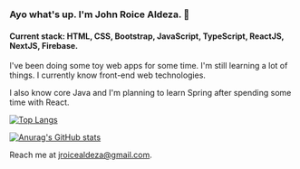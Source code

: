 ### Ayo what's up. I'm John Roice Aldeza. :boy:

#### Current stack: HTML, CSS, Bootstrap, JavaScript, TypeScript, ReactJS, NextJS, Firebase. 

I've been doing some toy web apps for some time. I'm still learning a lot of things. I currently know front-end web technologies.

I also know core Java and I'm planning to learn Spring after spending some time with React.

[![Top Langs](https://github-readme-stats.vercel.app/api/top-langs/?username=roiceee&theme=radical&layout=compact&exclude_repo=Memory-Game,WeatherApp)](https://github.com/anuraghazra/github-readme-stats)

[![Anurag's GitHub stats](https://github-readme-stats.vercel.app/api?username=roiceee&theme=radical)](https://github.com/anuraghazra/github-readme-stats)

Reach me at jroicealdeza@gmail.com.

<!---
roiceee/roiceee is a ✨ special ✨ repository because its `README.md` (this file) appears on your GitHub profile.
You can click the Preview link to take a look at your changes.
--->
